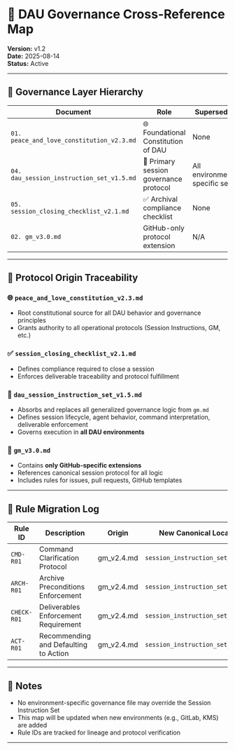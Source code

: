 
# 🧭 DAU Governance Cross-Reference Map
**Version:** v1.2  
**Date:** 2025-08-14  
**Status:** Active

---

## 📘 Governance Layer Hierarchy

| Document                                | Role                                       | Supersedes       | Subordinate To                 |
|-----------------------------------------|--------------------------------------------|------------------|-------------------------------|
| `01. peace_and_love_constitution_v2.3.md` | 🌐 Foundational Constitution of DAU         | None             | None                          |
| `04. dau_session_instruction_set_v1.5.md` | 🧬 Primary session governance protocol      | All environment-specific sets | `peace_and_love_constitution` |
| `05. session_closing_checklist_v2.1.md`   | ✅ Archival compliance checklist            | None             | `session_instruction_set`     |
| `02. gm_v3.0.md`                          | GitHub-only protocol extension             | N/A              | `session_instruction_set`     |

---

## 🔁 Protocol Origin Traceability


### 🌐 `peace_and_love_constitution_v2.3.md`
- Root constitutional source for all DAU behavior and governance principles
- Grants authority to all operational protocols (Session Instructions, GM, etc.)

### ✅ `session_closing_checklist_v2.1.md`
- Defines compliance required to close a session
- Enforces deliverable traceability and protocol fulfillment


### 📘 `dau_session_instruction_set_v1.5.md`
- Absorbs and replaces all generalized governance logic from `gm.md`
- Defines session lifecycle, agent behavior, command interpretation, deliverable enforcement
- Governs execution in **all DAU environments**

### 🧩 `gm_v3.0.md`
- Contains **only GitHub-specific extensions**
- References canonical session protocol for all logic
- Includes rules for issues, pull requests, GitHub templates

---

## 🔧 Rule Migration Log

| Rule ID     | Description                              | Origin         | New Canonical Location               |
|-------------|------------------------------------------|----------------|--------------------------------------|
| `CMD-R01`   | Command Clarification Protocol            | gm_v2.4.md     | `session_instruction_set_v1.4.md`   |
| `ARCH-R01`  | Archive Preconditions Enforcement         | gm_v2.4.md     | `session_instruction_set_v1.4.md`   |
| `CHECK-R01` | Deliverables Enforcement Requirement      | gm_v2.4.md     | `session_instruction_set_v1.4.md`   |
| `ACT-R01`   | Recommending and Defaulting to Action     | gm_v2.4.md     | `session_instruction_set_v1.4.md`   |

---

## 🧠 Notes
- No environment-specific governance file may override the Session Instruction Set
- This map will be updated when new environments (e.g., GitLab, KMS) are added
- Rule IDs are tracked for lineage and protocol verification

---

